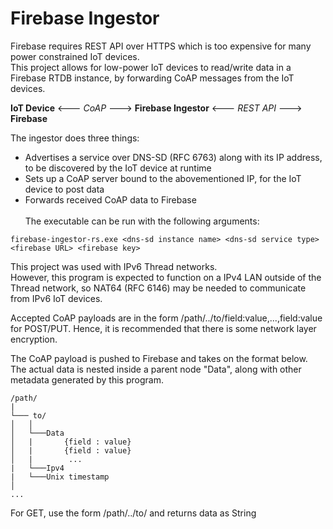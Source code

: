 # Firebase Ingestor

Firebase requires REST API over HTTPS which is too expensive for many power constrained IoT devices.<br>
This project allows for low-power IoT devices to read/write data in a Firebase RTDB instance, by forwarding CoAP messages from the IoT devices.

**IoT Device** <--- *CoAP* ---> **Firebase Ingestor** <--- *REST API* ---> **Firebase**

The ingestor does three things:
- Advertises a service over DNS-SD (RFC 6763) along with its IP address, to be discovered by the IoT device at runtime
- Sets up a CoAP server bound to the abovementioned IP, for the IoT device to post data
- Forwards received CoAP data to Firebase
<br><br>
The executable can be run with the following arguments:
```
firebase-ingestor-rs.exe <dns-sd instance name> <dns-sd service type> <firebase URL> <firebase key>
```

This project was used with IPv6 Thread networks.<br>
However, this program is expected to function on a IPv4 LAN outside of the Thread network, so NAT64 (RFC 6146) may be needed to communicate from IPv6 IoT devices.<br>

Accepted CoAP payloads are in the form /path/../to/field:value,...,field:value for POST/PUT. Hence, it is recommended that there is some network layer encryption.<br>

The CoAP payload is pushed to Firebase and takes on the format below. The actual data is nested inside a parent node "Data", along with other metadata generated by this program.
```
/path/
|
└─── to/
│   │   
│   └───Data
│   |       {field : value}
│   |       {field : value}
│   |        ...
|   └───Ipv4
|   └───Unix timestamp
│   
...
```

For GET, use the form /path/../to/ and returns data as String
